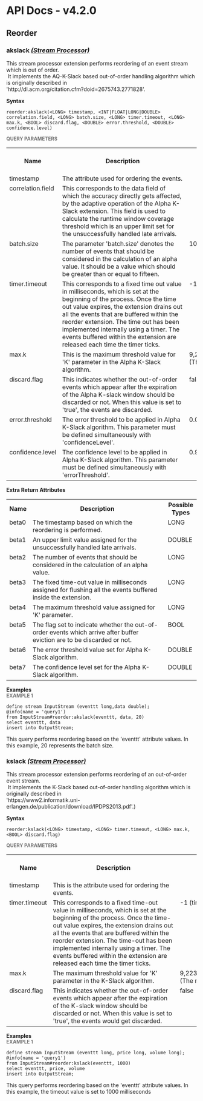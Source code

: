 # API Docs - v4.2.0

## Reorder

### akslack *<a target="_blank" href="https://wso2.github.io/siddhi/documentation/siddhi-4.0/#stream-processor">(Stream Processor)</a>*

<p style="word-wrap: break-word">This stream processor extension performs reordering of an event stream which is out of order.<br>&nbsp;It implements the AQ-K-Slack based out-of-order handling algorithm which is originally described in <br>'http://dl.acm.org/citation.cfm?doid=2675743.2771828'.</p>

<span id="syntax" class="md-typeset" style="display: block; font-weight: bold;">Syntax</span>
```
reorder:akslack(<LONG> timestamp, <INT|FLOAT|LONG|DOUBLE> correlation.field, <LONG> batch.size, <LONG> timer.timeout, <LONG> max.k, <BOOL> discard.flag, <DOUBLE> error.threshold, <DOUBLE> confidence.level)
```

<span id="query-parameters" class="md-typeset" style="display: block; color: rgba(0, 0, 0, 0.54); font-size: 12.8px; font-weight: bold;">QUERY PARAMETERS</span>
<table>
    <tr>
        <th>Name</th>
        <th style="min-width: 20em">Description</th>
        <th>Default Value</th>
        <th>Possible Data Types</th>
        <th>Optional</th>
        <th>Dynamic</th>
    </tr>
    <tr>
        <td style="vertical-align: top">timestamp</td>
        <td style="vertical-align: top; word-wrap: break-word">The attribute used for ordering the events.</td>
        <td style="vertical-align: top"></td>
        <td style="vertical-align: top">LONG</td>
        <td style="vertical-align: top">No</td>
        <td style="vertical-align: top">No</td>
    </tr>
    <tr>
        <td style="vertical-align: top">correlation.field</td>
        <td style="vertical-align: top; word-wrap: break-word">This corresponds to the data field of which the accuracy directly gets affected, by the adaptive operation of the Alpha K-Slack extension. This field is used to calculate the runtime window coverage threshold which is an upper limit set for the unsuccessfully handled late arrivals.</td>
        <td style="vertical-align: top"></td>
        <td style="vertical-align: top">INT<br>FLOAT<br>LONG<br>DOUBLE</td>
        <td style="vertical-align: top">No</td>
        <td style="vertical-align: top">No</td>
    </tr>
    <tr>
        <td style="vertical-align: top">batch.size</td>
        <td style="vertical-align: top; word-wrap: break-word">The parameter 'batch.size' denotes the number of events that should be considered in the calculation of an alpha value. It should be a value which should be greater than or equal to fifteen.</td>
        <td style="vertical-align: top">10,000</td>
        <td style="vertical-align: top">LONG</td>
        <td style="vertical-align: top">Yes</td>
        <td style="vertical-align: top">No</td>
    </tr>
    <tr>
        <td style="vertical-align: top">timer.timeout</td>
        <td style="vertical-align: top; word-wrap: break-word">This corresponds to a fixed time out value in milliseconds, which is set at the beginning of the process. Once the time out value expires, the extension drains out all the events that are buffered within the reorder extension. The time out has been implemented internally using a timer. The events buffered within the extension are released each time the timer ticks.</td>
        <td style="vertical-align: top">-1 (timeout is infinite)</td>
        <td style="vertical-align: top">LONG</td>
        <td style="vertical-align: top">Yes</td>
        <td style="vertical-align: top">No</td>
    </tr>
    <tr>
        <td style="vertical-align: top">max.k</td>
        <td style="vertical-align: top; word-wrap: break-word">This is the maximum threshold value for 'K' parameter in the Alpha K-Slack algorithm.</td>
        <td style="vertical-align: top">9,223,372,036,854,775,807 (The maximum Long value)</td>
        <td style="vertical-align: top">LONG</td>
        <td style="vertical-align: top">Yes</td>
        <td style="vertical-align: top">No</td>
    </tr>
    <tr>
        <td style="vertical-align: top">discard.flag</td>
        <td style="vertical-align: top; word-wrap: break-word">This indicates whether the out-of-order events which appear after the expiration of the Alpha K-slack window should be discarded or not. When this value is set to 'true', the events are discarded.</td>
        <td style="vertical-align: top">false</td>
        <td style="vertical-align: top">BOOL</td>
        <td style="vertical-align: top">Yes</td>
        <td style="vertical-align: top">No</td>
    </tr>
    <tr>
        <td style="vertical-align: top">error.threshold</td>
        <td style="vertical-align: top; word-wrap: break-word">The error threshold to be applied in Alpha K-Slack algorithm. This parameter must be defined simultaneously with 'confidenceLevel'.</td>
        <td style="vertical-align: top">0.03 (3%)</td>
        <td style="vertical-align: top">DOUBLE</td>
        <td style="vertical-align: top">Yes</td>
        <td style="vertical-align: top">No</td>
    </tr>
    <tr>
        <td style="vertical-align: top">confidence.level</td>
        <td style="vertical-align: top; word-wrap: break-word">The confidence level to be applied in Alpha K-Slack algorithm. This parameter must be defined simultaneously with 'errorThreshold'.</td>
        <td style="vertical-align: top">0.95 (95%)</td>
        <td style="vertical-align: top">DOUBLE</td>
        <td style="vertical-align: top">Yes</td>
        <td style="vertical-align: top">No</td>
    </tr>
</table>
<span id="extra-return-attributes" class="md-typeset" style="display: block; font-weight: bold;">Extra Return Attributes</span>
<table>
    <tr>
        <th>Name</th>
        <th style="min-width: 20em">Description</th>
        <th>Possible Types</th>
    </tr>
    <tr>
        <td style="vertical-align: top">beta0</td>
        <td style="vertical-align: top; word-wrap: break-word">The timestamp based on which the reordering is performed.</td>
        <td style="vertical-align: top">LONG</td>
    </tr>
    <tr>
        <td style="vertical-align: top">beta1</td>
        <td style="vertical-align: top; word-wrap: break-word">An upper limit value assigned for the unsuccessfully handled late arrivals.</td>
        <td style="vertical-align: top">DOUBLE</td>
    </tr>
    <tr>
        <td style="vertical-align: top">beta2</td>
        <td style="vertical-align: top; word-wrap: break-word">The number of events that should be considered in the calculation of an alpha value.</td>
        <td style="vertical-align: top">LONG</td>
    </tr>
    <tr>
        <td style="vertical-align: top">beta3</td>
        <td style="vertical-align: top; word-wrap: break-word">The fixed time-out value in milliseconds assigned for flushing all the events buffered inside the extension.</td>
        <td style="vertical-align: top">LONG</td>
    </tr>
    <tr>
        <td style="vertical-align: top">beta4</td>
        <td style="vertical-align: top; word-wrap: break-word">The maximum threshold value assigned for 'K' parameter.</td>
        <td style="vertical-align: top">LONG</td>
    </tr>
    <tr>
        <td style="vertical-align: top">beta5</td>
        <td style="vertical-align: top; word-wrap: break-word">The flag set to indicate whether the out-of-order events which arrive after buffer eviction are to be discarded or not.</td>
        <td style="vertical-align: top">BOOL</td>
    </tr>
    <tr>
        <td style="vertical-align: top">beta6</td>
        <td style="vertical-align: top; word-wrap: break-word">The error threshold value set for Alpha K-Slack algorithm.</td>
        <td style="vertical-align: top">DOUBLE</td>
    </tr>
    <tr>
        <td style="vertical-align: top">beta7</td>
        <td style="vertical-align: top; word-wrap: break-word">The confidence level set for the Alpha K-Slack algorithm.</td>
        <td style="vertical-align: top">DOUBLE</td>
    </tr>
</table>

<span id="examples" class="md-typeset" style="display: block; font-weight: bold;">Examples</span>
<span id="example-1" class="md-typeset" style="display: block; color: rgba(0, 0, 0, 0.54); font-size: 12.8px; font-weight: bold;">EXAMPLE 1</span>
```
define stream InputStream (eventtt long,data double);
@info(name = 'query1')
from InputStream#reorder:akslack(eventtt, data, 20)
select eventtt, data
insert into OutputStream;
```
<p style="word-wrap: break-word">This query performs reordering based on the 'eventtt' attribute values. In this example, 20 represents the batch size.</p>

### kslack *<a target="_blank" href="https://wso2.github.io/siddhi/documentation/siddhi-4.0/#stream-processor">(Stream Processor)</a>*

<p style="word-wrap: break-word">This stream processor extension performs reordering of an out-of-order event stream.<br>&nbsp;It implements the K-Slack based out-of-order handling algorithm which is originally described in <br>'https://www2.informatik.uni-erlangen.de/publication/download/IPDPS2013.pdf'.)</p>

<span id="syntax" class="md-typeset" style="display: block; font-weight: bold;">Syntax</span>
```
reorder:kslack(<LONG> timestamp, <LONG> timer.timeout, <LONG> max.k, <BOOL> discard.flag)
```

<span id="query-parameters" class="md-typeset" style="display: block; color: rgba(0, 0, 0, 0.54); font-size: 12.8px; font-weight: bold;">QUERY PARAMETERS</span>
<table>
    <tr>
        <th>Name</th>
        <th style="min-width: 20em">Description</th>
        <th>Default Value</th>
        <th>Possible Data Types</th>
        <th>Optional</th>
        <th>Dynamic</th>
    </tr>
    <tr>
        <td style="vertical-align: top">timestamp</td>
        <td style="vertical-align: top; word-wrap: break-word">This is the attribute used for ordering the events.</td>
        <td style="vertical-align: top"></td>
        <td style="vertical-align: top">LONG</td>
        <td style="vertical-align: top">No</td>
        <td style="vertical-align: top">No</td>
    </tr>
    <tr>
        <td style="vertical-align: top">timer.timeout</td>
        <td style="vertical-align: top; word-wrap: break-word">This corresponds to a fixed time-out value in milliseconds, which is set at the beginning of the process. Once the time-out value expires, the extension drains out all the events that are buffered within the reorder extension. The time-out has been implemented internally using a timer. The events buffered within the extension are released each time the timer ticks.</td>
        <td style="vertical-align: top">-1 (timeout is infinite)</td>
        <td style="vertical-align: top">LONG</td>
        <td style="vertical-align: top">Yes</td>
        <td style="vertical-align: top">No</td>
    </tr>
    <tr>
        <td style="vertical-align: top">max.k</td>
        <td style="vertical-align: top; word-wrap: break-word">The maximum threshold value for 'K' parameter in the K-Slack algorithm.</td>
        <td style="vertical-align: top">9,223,372,036,854,775,807 (The maximum Long value)</td>
        <td style="vertical-align: top">LONG</td>
        <td style="vertical-align: top">Yes</td>
        <td style="vertical-align: top">No</td>
    </tr>
    <tr>
        <td style="vertical-align: top">discard.flag</td>
        <td style="vertical-align: top; word-wrap: break-word">This indicates whether the out-of-order events which appear after the expiration of the K-slack window should be discarded or not. When this value is set to 'true', the events would get discarded.</td>
        <td style="vertical-align: top">false</td>
        <td style="vertical-align: top">BOOL</td>
        <td style="vertical-align: top">Yes</td>
        <td style="vertical-align: top">No</td>
    </tr>
</table>

<span id="examples" class="md-typeset" style="display: block; font-weight: bold;">Examples</span>
<span id="example-1" class="md-typeset" style="display: block; color: rgba(0, 0, 0, 0.54); font-size: 12.8px; font-weight: bold;">EXAMPLE 1</span>
```
define stream InputStream (eventtt long, price long, volume long);
@info(name = 'query1')
from InputStream#reorder:kslack(eventtt, 1000)
select eventtt, price, volume
insert into OutputStream;
```
<p style="word-wrap: break-word">This query performs reordering based on the 'eventtt' attribute values. In this example, the timeout value is set to 1000 milliseconds</p>

